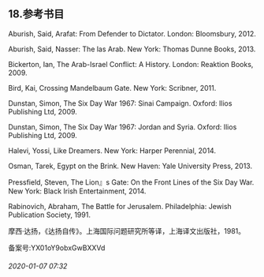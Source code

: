 ## 18.参考书目
Aburish, Said, Arafat: From Defender to Dictator. London: Bloomsbury, 2012.


Aburish, Said, Nasser: The las Arab. New York: Thomas Dunne Books, 2013.


Bickerton, Ian, The Arab-Israel Conflict: A History. London: Reaktion Books, 2009.


Bird, Kai, Crossing Mandelbaum Gate. New York: Scribner, 2011.


Dunstan, Simon, The Six Day War 1967: Sinai Campaign. Oxford: Ilios Publishing Ltd, 2009.


Dunstan, Simon, The Six Day War 1967: Jordan and Syria. Oxford: Ilios Publishing Ltd, 2009.


Halevi, Yossi, Like Dreamers. New York: Harper Perennial, 2014.


Osman, Tarek, Egypt on the Brink. New Haven: Yale University Press, 2013.


Pressfield, Steven, The Lion』s Gate: On the Front Lines of the Six Day War. New York: Black Irish Entertainment, 2014.


Rabinovich, Abraham, The Battle for Jerusalem. Philadelphia: Jewish Publication Society, 1991.


摩西·达扬，《达扬自传》。上海国际问题研究所等译，上海译文出版社，1981。


备案号:YX01oY9obxGwBXXVd


###### 2020-01-07 07:32
